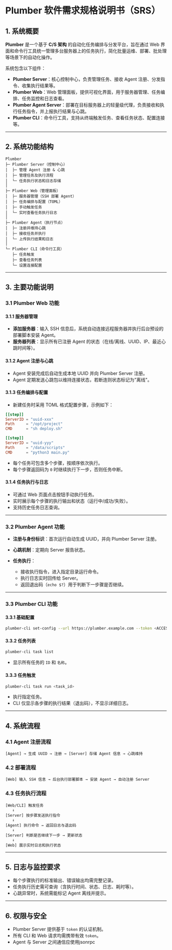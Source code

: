 # Plumber 软件需求规格说明书（SRS）

## 1. 系统概要

**Plumber** 是一个基于 **C/S 架构** 的自动化任务编排与分发平台，旨在通过 Web 界面和命令行工具统一管理多台服务器上的任务执行，简化批量运维、部署、批处理等场景下的自动化操作。

系统包含以下组件：

* **Plumber Server**：核心控制中心，负责管理任务、接收 Agent 注册、分发指令、收集执行结果等。
* **Plumber Web**：Web 管理面板，提供可视化界面，用于服务器管理、任务编排、任务监控和日志查看。
* **Plumber Agent Server**：部署在目标服务器上的轻量级代理，负责接收和执行任务指令，并上报执行结果与心跳。
* **Plumber CLI**：命令行工具，支持从终端触发任务、查看任务状态、配置连接等。

---

## 2. 系统功能结构

```
Plumber
├─ Plumber Server（控制中心）
│  ├─ 管理 Agent 注册 & 心跳
│  ├─ 管理任务及执行流程
│  └─ 任务执行状态和日志存储
│
├─ Plumber Web（管理面板）
│  ├─ 服务器管理（SSH 部署 Agent）
│  ├─ 任务编排与配置（TOML）
│  ├─ 手动触发任务
│  └─ 实时查看任务执行日志
│
├─ Plumber Agent（执行节点）
│  ├─ 注册并维持心跳
│  ├─ 接收任务并执行
│  └─ 上传执行结果和日志
│
└─ Plumber CLI（命令行工具）
   ├─ 任务触发
   ├─ 查看任务列表
   └─ 设置连接配置
```

---

## 3. 主要功能说明

### 3.1 Plumber Web 功能

#### 3.1.1 服务器管理

* **添加服务器**：输入 SSH 信息后，系统自动连接远程服务器并执行后台预设的部署脚本安装 Agent。
* **服务器列表**：显示所有已注册 Agent 的状态（在线/离线、UUID、IP、最近心跳时间等）。

#### 3.1.2 Agent 注册与心跳

* Agent 安装完成后自动生成本地 UUID 并向 Plumber Server 注册。
* Agent 定期发送心跳包以维持连接状态，若断连则状态标记为"离线"。

#### 3.1.3 任务编排与配置

* 新建任务时采用 TOML 格式配置步骤，示例如下：

```toml
[[step]]
ServerID = "uuid-xxx"
Path     = "/opt/project"
CMD      = "sh deploy.sh"

[[step]]
ServerID = "uuid-yyy"
Path     = "/data/scripts"
CMD      = "python3 main.py"
```

* 每个任务可包含多个步骤，按顺序依次执行。
* 每个步骤返回码为 `0` 时继续执行下一步，否则任务中断。

#### 3.1.4 任务执行与日志

* 可通过 Web 页面点击按钮手动执行任务。
* 实时展示每个步骤的执行输出和状态（运行中/成功/失败）。
* 支持历史任务日志查询。

---

### 3.2 Plumber Agent 功能

* **注册与身份标识**：首次运行自动生成 UUID，并向 Plumber Server 注册。
* **心跳机制**：定期向 Server 报告状态。
* **任务执行**：

  * 接收执行指令，进入指定目录运行命令。
  * 执行日志实时回传给 Server。
  * 返回退出码（`echo $?`）用于判断下一步骤是否继续。

---

### 3.3 Plumber CLI 功能

#### 3.3.1 基础配置

```bash
plumber-cli set-config --url https://plumber.example.com --token <ACCESS_TOKEN>
```

#### 3.3.2 任务列表

```bash
plumber-cli task list
```

* 显示所有任务的 `ID` 和 `名称`。

#### 3.3.3 任务触发

```bash
plumber-cli task run <task_id>
```

* 执行指定任务。
* CLI 仅显示各步骤的执行结果（退出码），不显示详细日志。

---

## 4. 系统流程

### 4.1 Agent 注册流程

```
[Agent] → 生成 UUID → 注册 → [Server] 存储 Agent 信息 → 心跳维持
```

### 4.2 部署流程

```
[Web] 输入 SSH 信息 → 后台执行部署脚本 → 安装 Agent → 自动注册 Server
```

### 4.3 任务执行流程

```
[Web/CLI] 触发任务
   ↓
[Server] 按步骤发送执行指令
   ↓
[Agent] 执行命令 → 返回日志与退出码
   ↓
[Server] 判断是否继续下一步 → 更新状态
   ↓
[Web] 展示实时日志和执行状态
```

---

## 5. 日志与监控要求

* 每个步骤执行的标准输出、错误输出均需完整记录。
* 任务执行历史需可查询（含执行时间、状态、日志、耗时等）。
* 心跳异常时，系统需能标记 Agent 离线并提示。

---

## 6. 权限与安全

* Plumber Server 提供基于 `token` 的认证机制。
* 所有 CLI 和 Web 请求均需携带有效 `token`。
* Agent 与 Server 之间通信应使用jsonrpc
